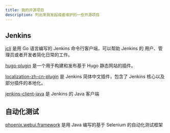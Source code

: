```yaml
---
title: 我的开源项目
description: 列出来我发起或者维护的一些开源项目
---
```


## Jenkins

[jcli](https://github.com/jenkins-zh/jenkins-cli) 是用 Go 语言编写的 Jenkins 命令行客户端，可以帮助 Jenkins 的
用户、管理员或者开发者简化日常的工作。

[hugo-plugin](https://github.com/jenkinsci/hugo-plugin) 是一个用于构建和发布基于 Hugo 静态网站的插件。

[localization-zh-cn-plugin](https://github.com/jenkinsci/localization-zh-cn-plugin) 是 Jenkins 简体中文插件，包含了 Jenkins 核心以及部分插件的本地化。

[jenkins-client-java](https://github.com/LinuxSuRen/jenkins-client-java) 是 Jenkins 的 Java 客户端

## 自动化测试

[phoenix.webui.framework](https://github.com/LinuxSuRen/phoenix.webui.framework) 是用 Java 编写的基于 Selenium 的自动化测试框架
